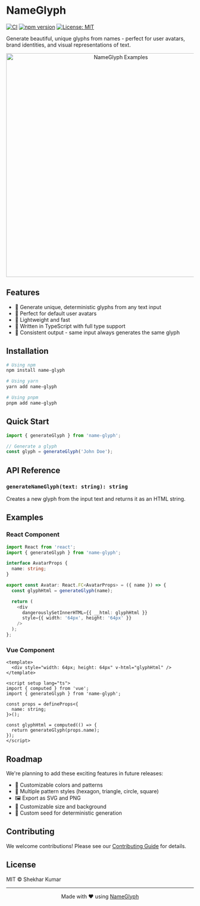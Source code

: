 # NameGlyph

[![CI](https://github.com/shekhar/NameGlyph/actions/workflows/ci.yml/badge.svg)](https://github.com/shekhar/NameGlyph/actions/workflows/ci.yml)
[![npm version](https://badge.fury.io/js/name-glyph.svg)](https://www.npmjs.com/package/name-glyph)
[![License: MIT](https://img.shields.io/badge/License-MIT-yellow.svg)](https://opensource.org/licenses/MIT)

Generate beautiful, unique glyphs from names - perfect for user avatars, brand identities, and visual representations of text.

<div align="center">
  <img src="docs/example.png" alt="NameGlyph Examples" width="600"/>
</div>

## Features

- 🎨 Generate unique, deterministic glyphs from any text input
- 🎯 Perfect for default user avatars
- 🚀 Lightweight and fast
- 💪 Written in TypeScript with full type support
- 🔄 Consistent output - same input always generates the same glyph

## Installation

```bash
# Using npm
npm install name-glyph

# Using yarn
yarn add name-glyph

# Using pnpm
pnpm add name-glyph
```

## Quick Start

```typescript
import { generateGlyph } from 'name-glyph';

// Generate a glyph
const glyph = generateGlyph('John Doe');
```

## API Reference

### `generateNameGlyph(text: string): string`
Creates a new glyph from the input text and returns it as an HTML string.

## Examples

### React Component

```typescript
import React from 'react';
import { generateGlyph } from 'name-glyph';

interface AvatarProps {
  name: string;
}

export const Avatar: React.FC<AvatarProps> = ({ name }) => {
  const glyphHtml = generateGlyph(name);

  return (
    <div
      dangerouslySetInnerHTML={{ __html: glyphHtml }}
      style={{ width: '64px', height: '64px' }}
    />
  );
};
```

### Vue Component

```vue
<template>
  <div style="width: 64px; height: 64px" v-html="glyphHtml" />
</template>

<script setup lang="ts">
import { computed } from 'vue';
import { generateGlyph } from 'name-glyph';

const props = defineProps<{
  name: string;
}>();

const glyphHtml = computed(() => {
  return generateGlyph(props.name);
});
</script>
```

## Roadmap

We're planning to add these exciting features in future releases:

- 🎨 Customizable colors and patterns
- 🌈 Multiple pattern styles (hexagon, triangle, circle, square)
- 🖼️ Export as SVG and PNG
- 🎯 Customizable size and background
- 🎲 Custom seed for deterministic generation

## Contributing

We welcome contributions! Please see our [Contributing Guide](CONTRIBUTING.md) for details.

## License

MIT © Shekhar Kumar

---

<div align="center">
Made with ❤️ using <a href="https://github.com/shekhar/NameGlyph">NameGlyph</a>
</div>
